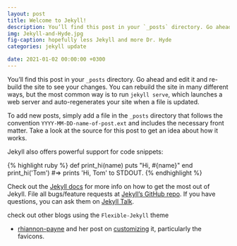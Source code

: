 ```yaml
---
layout: post
title: Welcome to Jekyll!
description: You’ll find this post in your `_posts` directory. Go ahead and edit it and re-build the site to see your changes.
img: Jekyll-and-Hyde.jpg
fig-caption: hopefully less Jekyll and more Dr. Hyde
categories: jekyll update

date: 2021-01-02 00:00:00 +0300
---
```

You’ll find this post in your `_posts` directory. Go ahead and edit it and re-build the site to see your changes. You can rebuild the site in many different ways, but the most common way is to run `jekyll serve`, which launches a web server and auto-regenerates your site when a file is updated.

To add new posts, simply add a file in the `_posts` directory that follows the convention `YYYY-MM-DD-name-of-post.ext` and includes the necessary front matter. Take a look at the source for this post to get an idea about how it works.

Jekyll also offers powerful support for code snippets:

{% highlight ruby %}
def print_hi(name)
  puts "Hi, #{name}"
end
print_hi('Tom')
#=> prints 'Hi, Tom' to STDOUT.
{% endhighlight %}

Check out the [Jekyll docs][jekyll-docs] for more info on how to get the most out of Jekyll. File all bugs/feature requests at [Jekyll’s GitHub repo][jekyll-gh]. If you have questions, you can ask them on [Jekyll Talk][jekyll-talk].

check out other blogs using  the  `Flexible-Jekyll` theme
- [rhiannon-payne] and her post on [customizing] it, particularly the favicons.

[jekyll-docs]: https://jekyllrb.com/docs/home
[jekyll-gh]:   https://github.com/jekyll/jekyll
[jekyll-talk]: https://talk.jekyllrb.com/
[rhiannon-payne]: https://rhiannon.io/
[customizing]:      https://rhiannonpayne.medium.com/how-i-built-hosted-a-website-on-my-domain-for-free-github-pages-jekyll-theme-no-coding-7211a24c2a32
